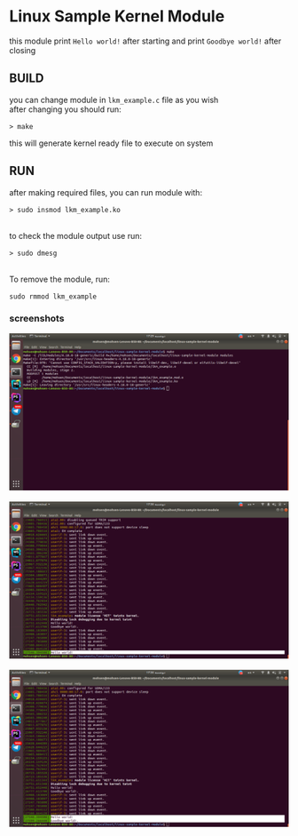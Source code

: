 # Linux Sample Kernel Module
this module print `Hello world!` after starting and print `Goodbye world!` after closing

## BUILD
you can change module in `lkm_example.c` file as you wish
<br/>
after changing you should run:
<br/>

```
> make
```
this will generate kernel ready file to execute on system

## RUN
after making required files, you can run module with:

```
> sudo insmod lkm_example.ko
```
<br/>
to check the module output use run:

```
> sudo dmesg
```
<br/>
To remove the module, run:

```
sudo rmmod lkm_example
```

### screenshots

![Alt text](screenshots/1.png?raw=true)
<br/><br/>
![Alt text](screenshots/2.png?raw=true)
<br/><br/>
![Alt text](screenshots/3.png?raw=true)